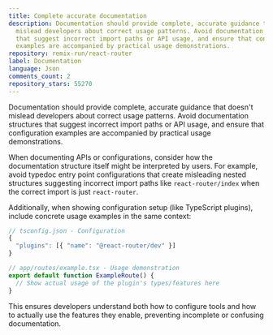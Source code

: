 ```yaml
---
title: Complete accurate documentation
description: Documentation should provide complete, accurate guidance that doesn't
  mislead developers about correct usage patterns. Avoid documentation structures
  that suggest incorrect import paths or API usage, and ensure that configuration
  examples are accompanied by practical usage demonstrations.
repository: remix-run/react-router
label: Documentation
language: Json
comments_count: 2
repository_stars: 55270
---
```


Documentation should provide complete, accurate guidance that doesn't mislead developers about correct usage patterns. Avoid documentation structures that suggest incorrect import paths or API usage, and ensure that configuration examples are accompanied by practical usage demonstrations.

When documenting APIs or configurations, consider how the documentation structure itself might be interpreted by users. For example, avoid typedoc entry point configurations that create misleading nested structures suggesting incorrect import paths like `react-router/index` when the correct import is just `react-router`.

Additionally, when showing configuration setup (like TypeScript plugins), include concrete usage examples in the same context:

```typescript
// tsconfig.json - Configuration
{
  "plugins": [{ "name": "@react-router/dev" }]
}

// app/routes/example.tsx - Usage demonstration  
export default function ExampleRoute() {
  // Show actual usage of the plugin's types/features here
}
```

This ensures developers understand both how to configure tools and how to actually use the features they enable, preventing incomplete or confusing documentation.